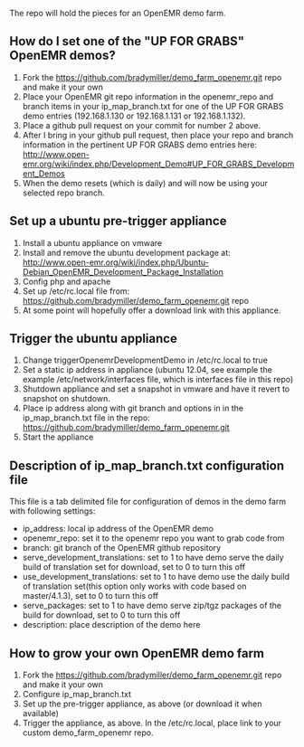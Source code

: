 
The repo will hold the pieces for an OpenEMR demo farm.

How do I set one of the "UP FOR GRABS" OpenEMR demos?
-----------------------------------------------------
1. Fork the https://github.com/bradymiller/demo_farm_openemr.git repo and make it your own
2. Place your OpenEMR git repo information in the openemr_repo and branch items in
   your ip_map_branch.txt for one of the UP FOR GRABS demo entries (192.168.1.130 or
   192.168.1.131 or 192.168.1.132).
3. Place a github pull request on your commit for number 2 above.
4. After I bring in your github pull request, then place your repo and branch
   information in the pertinent UP FOR GRABS demo entries here:
   http://www.open-emr.org/wiki/index.php/Development_Demo#UP_FOR_GRABS_Development_Demos
5. When the demo resets (which is daily) and will now be using your selected repo branch.

Set up a ubuntu pre-trigger appliance
------------------------------------
1. Install a ubuntu appliance on vmware
2. Install and remove the ubuntu development package at:
   http://www.open-emr.org/wiki/index.php/Ubuntu-Debian_OpenEMR_Development_Package_Installation
3. Config php and apache
4. Set up /etc/rc.local file from:
   https://github.com/bradymiller/demo_farm_openemr.git repo
5. At some point will hopefully offer a download link with this appliance.

Trigger the ubuntu appliance
----------------------------
1. Change triggerOpenemrDevelopmentDemo in /etc/rc.local to true
2. Set a static ip address in appliance (ubuntu 12.04, see example 
   the example /etc/network/interfaces file, which is interfaces
   file in this repo)
3. Shutdown appliance and set a snapshot in vmware and have it revert to
   snapshot on shutdown.
4. Place ip address along with git branch and options in
   in the ip_map_branch.txt file in the repo:
   https://github.com/bradymiller/demo_farm_openemr.git
5. Start the appliance

Description of ip_map_branch.txt configuration file
---------------------------------------------------
This file is a tab delimited file for configuration of demos in the demo farm with following settings:
- ip_address: local ip address of the OpenEMR demo
- openemr_repo: set it to the openemr repo you want to grab code from
- branch: git branch of the OpenEMR github repository
- serve_development_translations: set to 1 to have demo serve the daily build of translation set for download, set to 0 to turn this off
- use_development_translations: set to 1 to have demo use the daily build of translation set(this option only works with code based on master/4.1.3), set to 0 to turn this off
- serve_packages: set to 1 to have demo serve zip/tgz packages of the build for download, set to 0 to turn this off
- description: place description of the demo here

How to grow your own OpenEMR demo farm
--------------------------------------
1. Fork the https://github.com/bradymiller/demo_farm_openemr.git repo and make it your own
2. Configure ip_map_branch.txt
3. Set up the pre-trigger appliance, as above (or download it when available)
4. Trigger the appliance, as above. In the /etc/rc.local, place link to your custom demo_farm_openemr repo.

